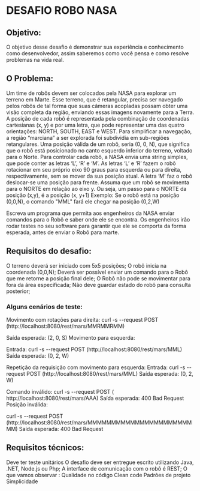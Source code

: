 # DESAFIO ROBO NASA


## Objetivo:
O objetivo desse desafio é demonstrar sua experiência e conhecimento como
desenvolvedor, assim saberemos como você pensa e como resolve problemas na vida real.

## O Problema:
Um time de robôs devem ser colocados pela NASA para explorar um terreno em Marte.
Esse terreno, que é retangular, precisa ser navegado pelos robôs de tal forma que suas
câmeras acopladas possam obter uma visão completa da região, enviando essas imagens
novamente para a Terra.
A posição de cada robô é representada pela combinação de coordenadas cartesianas (x, y)
e por uma letra, que pode representar uma das quatro orientações: NORTH, SOUTH, EAST
e WEST. Para simplificar a navegação, a região “marciana” a ser explorada foi subdividia
em sub-regiões retangulares.
Uma posição válida de um robô, seria (0, 0, N), que significa que o robô está posicionado no
canto esquerdo inferior do terreno, voltado para o Norte.
Para controlar cada robô, a NASA envia uma string simples, que pode conter as letras ‘L’,
‘R’ e ‘M’. As letras ‘L’ e ‘R’ fazem o robô rotacionar em seu próprio eixo 90 graus para esquerda ou para direita, respectivamente, sem se mover da sua posição atual. A letra ‘M’
faz o robô deslocar-se uma posição para frente.
Assuma que um robô se movimenta para o NORTE em relação ao eixo y. Ou seja, um
passo para o NORTE da posição (x,y), é a posição (x, y+1)
Exemplo: Se o robô está na posição (0,0,N), o comando "MML" fará ele chegar na posição
(0,2,W)

Escreva um programa que permita aos engenheiros da NASA enviar comandos para o
Robô e saber onde ele se encontra. Os engenheiros irão rodar testes no seu software para
garantir que ele se comporta da forma esperada, antes de enviar o Robô para marte.


## Requisitos do desafio:
O terreno deverá ser iniciado com 5x5 posições;
O robô inicia na coordenada (0,0,N);
Deverá ser possível enviar um comando para o Robô que me retorne a posição final dele;
O Robô não pode se movimentar para fora da área especificada;
Não deve guardar estado do robô para consulta posterior;

### Alguns cenários de teste:

Movimento com rotações para direita:
curl -s --request POST ​(http://localhost:8080/rest/mars/MMRMMRMM)

Saída esperada: (2, 0, S)
Movimento para esquerda:

Entrada: curl -s --request POST (​http://localhost:8080/rest/mars/MML)
Saída esperada: (0, 2, W)

Repetição da requisição com movimento para esquerda:
Entrada: curl -s --request POST (​http://localhost:8080/rest/mars/MML)
Saída esperada: (0, 2, W)

Comando inválido:
curl -s --request POST (​http://localhost:8080/rest/mars/AAA)
Saída esperada: 400 Bad Request
Posição inválida:

curl -s --request POST
(http://localhost:8080/rest/mars/MMMMMMMMMMMMMMMMMMMMMMMM)
Saída esperada: 400 Bad Request


## Requisitos técnicos:
Deve ter teste unitários
O desafio deve ser entregue escrito utilizando Java, .NET, Node.js ou Php;
A interface de comunicação com o robô é REST;
O que vamos observar ​:
Qualidade no código
Clean code
Padrões de projeto
Simplicidade

